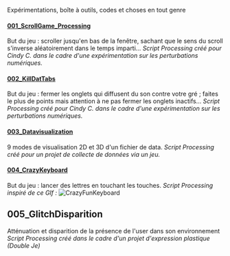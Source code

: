 Expérimentations, boîte à outils, codes et choses en tout genre

#### [001_ScrollGame_Processing](001_ScrollGame_Processing/)
But du jeu : scroller jusqu'en bas de la fenêtre, sachant que le sens du scroll s'inverse aléatoirement dans le temps imparti…
*Script Processing créé pour Cindy C. dans le cadre d'une expérimentation sur les perturbations numériques.*

#### [002_KillDatTabs](002_KillDatTabs/)
But du jeu : fermer les onglets qui diffusent du son contre votre gré ; faites le plus de points mais attention à ne pas fermer les onglets inactifs…
*Script Processing créé pour Cindy C. dans le cadre d'une expérimentation sur les perturbations numériques.*

#### [003_Datavisualization](003_Datavisualization/)
9 modes de visualisation 2D et 3D d'un fichier de data.
*Script Processing créé pour un projet de collecte de données via un jeu.*

#### [004_CrazyKeyboard](004_CrazyKeyboard/)
But du jeu : lancer des lettres en touchant les touches.
*Script Processing inspiré de ce GIf :*
![CrazyFunKeyboard](004_CrazyKeyboard/crazyFunKeyboard.gif)

## 005_GlitchDisparition
Atténuation et disparition de la présence de l'user dans son environnement 
*Script Processing créé dans le cadre d'un projet d'expression plastique (Double Je)*
